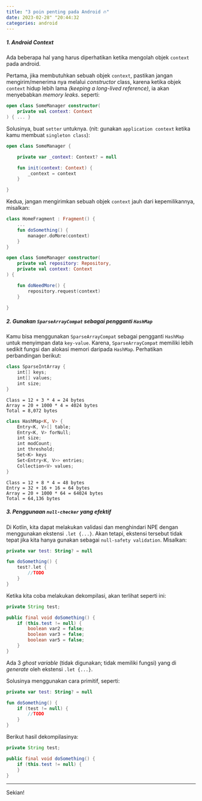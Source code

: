 ```yaml
---
title: "3 poin penting pada Android 🔥"
date: 2023-02-28" "20:44:32
categories: android
---
```


##### 1. Android Context

Ada beberapa hal yang harus diperhatikan ketika mengolah objek `context` pada android. 

Pertama, jika membutuhkan sebuah objek `context`, pastikan jangan mengirim/menerima nya melalui _constructor_ class, karena ketika objek `context` hidup lebih lama _(keeping a long-lived reference)_, ia akan menyebabkan _memory leaks_. seperti:
```kotlin
open class SomeManager constructor(
    private val context: Context
) { ... }
```

Solusinya, buat `setter` untuknya. (nit: gunakan `application context` ketika kamu membuat `singleton class`):
```kotlin
open class SomeManager {

    private var _context: Context? = null

    fun init(context: Context) {
        _context = context
    }

}
```

Kedua, jangan mengirimkan sebuah objek `context` jauh dari kepemilikannya, misalkan:
```kotlin
class HomeFragment : Fragment() {
    ...
    fun doSomething() {
        manager.doMore(context)
    }
}

open class SomeManager constructor(
    private val repository: Repository,
    private val context: Context
) {

    fun doNeedMore() {
        repository.request(context)
    }

}
```

##### 2. Gunakan `SparseArrayCompat` sebagai pengganti `HashMap`

Kamu bisa menggunakan `SparseArrayCompat` sebagai pengganti `HashMap` untuk menyimpan data `key-value`. Karena, `SparseArrayCompat` memiliki lebih sedikit fungsi dan alokasi memori daripada `HashMap`. Perhatikan perbandingan berikut:

```kotlin
class SparseIntArray {
    int[] keys;
    int[] values;
    int size;
}
```

```
Class = 12 + 3 * 4 = 24 bytes
Array = 20 + 1000 * 4 = 4024 bytes
Total = 8,072 bytes
```

```kotlin
class HashMap<K, V> {
    Entry<K, V>[] table;
    Entry<K, V> forNull;
    int size;
    int modCount;
    int threshold;
    Set<K> keys
    Set<Entry<K, V>> entries;
    Collection<V> values;
}
```

```
Class = 12 + 8 * 4 = 48 bytes
Entry = 32 + 16 + 16 = 64 bytes
Array = 20 + 1000 * 64 = 64024 bytes
Total = 64,136 bytes
```

##### 3. Penggunaan `null-checker` yang efektif

Di Kotlin, kita dapat melakukan validasi dan menghindari NPE dengan menggunakan ekstensi `.let {...}`. Akan tetapi, ekstensi tersebut tidak tepat jika kita hanya gunakan sebagai `null-safety validation`. Misalkan:
```kotlin
private var test: String? = null

fun doSomething() {
    test?.let {
        //TODO
    }
}
```
Ketika kita coba melakukan dekompilasi, akan terlihat seperti ini:
```java
private String test;

public final void doSomething() {
    if (this.test != null) {
        boolean var2 = false;
        boolean var3 = false;
        boolean var5 = false;
    }
}
```
Ada 3 _ghost variable_ (tidak digunakan; tidak memiliki fungsi) yang di _generate_ oleh ekstensi `.let {...}`.

Solusinya menggunakan cara primitif, seperti:
```kotlin
private var test: String? = null

fun doSomething() {
    if (test != null) {
        //TODO
    }
}
```

Berikut hasil dekompilasinya:
```java
private String test;

public final void doSomething() {
    if (this.test != null) {
    }
}
```

<hr>

Sekian!
